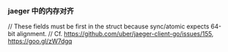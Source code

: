 
### jaeger 中的内存对齐

// These fields must be first in the struct because sync/atomic expects 64-bit alignment.
// Cf. https://github.com/uber/jaeger-client-go/issues/155, https://goo.gl/zW7dgq
